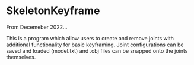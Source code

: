 # SkeletonKeyframe

From Decemeber 2022...

This is a program which allow users to create and remove joints with additional functionality for basic keyframing.
Joint configurations can be saved and loaded (model.txt) and .obj files can be snapped onto the joints themselves.
